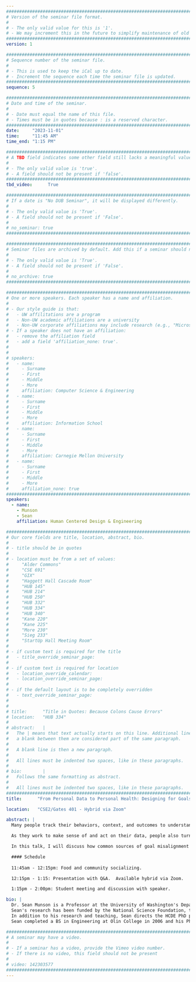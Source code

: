 ```yaml
---
################################################################################
# Version of the seminar file format.
#
# - The only valid value for this is '1'.
# - We may increment this in the future to simplify maintenance of old seminars.
################################################################################
version: 1

################################################################################
# Sequence number of the seminar file.
#
# - This is used to keep the iCal up to date.
# - Increment the sequence each time the seminar file is updated.
################################################################################
sequence: 5

################################################################################
# Date and time of the seminar.
#
# - Date must equal the name of this file.
# - Times must be in quotes because : is a reserved character.
################################################################################
date:     "2023-11-01"
time:     "11:45 AM"
time_end: "1:15 PM"

################################################################################
# A TBD field indicates some other field still lacks a meaningful value.
#
# - The only valid value is 'true'.
# - A field should not be present if 'false'.
################################################################################
tbd_video:      True

################################################################################
# If a date is "No DUB Seminar", it will be displayed differently.
#
# - The only valid value is 'True'.
# - A field should not be present if 'False'.
#
# no_seminar: true
################################################################################

################################################################################
# Seminar files are archived by default. Add this if a seminar should not be.
#
# - The only valid value is 'True'.
# - A field should not be present if 'False'.
#
# no_archive: true
################################################################################

################################################################################
# One or more speakers. Each speaker has a name and affiliation.
#
# - Our style guide is that:
#   - UW affilitations are a program
#   - Non-UW academic affiliations are a university
#   - Non-UW corporate affiliations may include research (e.g., "Microsoft Research")
# - If a speaker does not have an affiliation:
#   - remove the affiliation field
#   - add a field 'affiliation_none: true'.
#
#
# speakers:
#   - name: 
#     - Surname
#     - First
#     - Middle
#     - More
#     affiliation: Computer Science & Engineering 
#   - name: 
#     - Surname
#     - First
#     - Middle
#     - More
#     affiliation: Information School 
#   - name: 
#     - Surname
#     - First
#     - Middle
#     - More
#     affiliation: Carnegie Mellon University 
#   - name:
#     - Surname
#     - First
#     - Middle
#     - More
#     affiliation_none: true
################################################################################
speakers: 
  - name: 
    - Munson
    - Sean
    affiliation: Human Centered Design & Engineering

################################################################################
# Our core fields are title, location, abstract, bio.
#
# - title should be in quotes
#
# - location must be from a set of values:
#     "Alder Commons"
#     "CSE 691"
#     "GIX"
#     "Haggett Hall Cascade Room"
#     "HUB 145"
#     "HUB 214"
#     "HUB 250"
#     "HUB 332"
#     "HUB 334"
#     "HUB 340"
#     "Kane 220"
#     "Kane 225"
#     "More 230"
#     "Sieg 233"
#     "StartUp Hall Meeting Room"
#
# - if custom text is required for the title
#   - title_override_seminar_page:
#
# - if custom text is required for location
#   - location_override_calendar:
#   - location_override_seminar_page:
#
# - if the default layout is to be completely overridden
#   - text_override_seminar_page:
#
#
# title:      "Title in Quotes: Because Colons Cause Errors"
# location:   "HUB 334"
#
# abstract:   |
#   The | means that text actually starts on this line. Additional lines without
#   a blank between them are considered part of the same paragraph.
#
#   A blank line is then a new paragraph.
#
#   All lines must be indented two spaces, like in these paragraphs.
#
# bio:        |
#   Follows the same formatting as abstract.
#
#   All lines must be indented two spaces, like in these paragraphs.
################################################################################
title:      "From Personal Data to Personal Health: Designing for Goals, Reflection, and Collaboration"

location:   "CSE2/Gates 401 - Hybrid via Zoom"

abstract: |
  Many people track their behaviors, context, and outcomes to understand and manage their health. Despite some successes, many people still experience misalignments between their goals and what their health tracking tools support. Successful reflection and action depend on foundations early in the tracking process, such as understanding and scaffolding for an individual’s goals. 

  As they work to make sense of and act on their data, people also turn to clinicians and other health experts for support in understanding and acting on their data. They also may need to collaborate and coordinate with peers, family members, and others for support, shared decision making, and acting together. These collaborations can bring additional challenges and opportunities for goal misalignments.

  In this talk, I will discuss how common sources of goal misalignment in health tracking technologies and their uses. I will then show how a goal-directed approach to designing and using personal informatics tools can lead to lower burdens, improved understanding, and greater success in using personal informatics tools. Finally, I encourage caution focusing too much on data, or on designs that treat all problems as self-knowledge problems. There is an opportunity for our field to advance techniques for reflection that leads to advocacy for upstream, societal-level changes.

  #### Schedule 
  
  11:45am - 12:15pm: Food and community socializing.

  12:15pm - 1:15: Presentation with Q&A.  Available hybrid via Zoom.

  1:15pm - 2:00pm: Student meeting and discussion with speaker.

bio: |
  Dr. Sean Munson is a Professor at the University of Washington's Department of Human Centered Design & Engineering. Working on challenges of health, wellbeing, and exposure to diverse information, Sean designs and evaluates techniques for helping people make sense of data about themselves and the world around them. He focuses on the challenges of designing for collaboration and coordination, to bring together the different expertise necessary to understand and act on these data.
  Sean's research has been funded by the National Science Foundation, the Agency for Healthcare Research & Quality, the National Institutes of Health, the Patient-Centered Outcomes Research Institute, and Google. He is the recipient of a National Science Foundation Faculty Early Career Development (CAREER) Award and is a Distinguished Member of the ACM.
  In addition to his research and teaching, Sean directs the HCDE PhD program, previously chaired the HCI+D Interdisciplinary Faculty Group, is a member of the DUB group, and co-directs the UW ALACRITY Center.
  Sean completed a BS in Engineering at Olin College in 2006 and his PhD at the University of Michigan School of Information in 2012. Previously, he was a political blogger and, while at Boeing, designed concepts for future passenger airplane interiors.

################################################################################
# A seminar may have a video.
#
# - If a seminar has a video, provide the Vimeo video number.
# - If there is no video, this field should not be present
#
# video: 142303577
################################################################################
---
```

